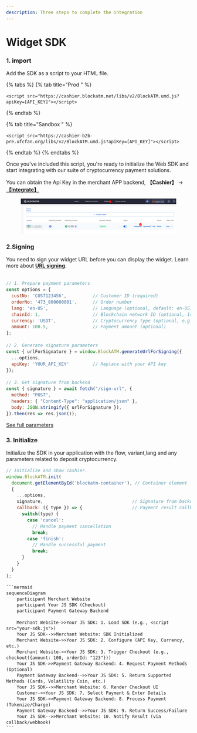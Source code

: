 ```yaml
---
description: Three steps to complete the integration
---
```


# Widget SDK

### 1. import

Add the SDK as a script to your HTML file.

{% tabs %}
{% tab title="Prod " %}
```
<script src="https://cashier.blockatm.net/libs/v2/BlockATM.umd.js?apiKey=[API_KEY]"></script>
```
{% endtab %}

{% tab title="Sandbox " %}
```
<script src="https://cashier-b2b-pre.ufcfan.org/libs/v2/BlockATM.umd.js?apiKey=[API_KEY]"></script>
```
{% endtab %}
{% endtabs %}

Once you've included this script, you're ready to initialize the Web SDK and start integrating with our suite of cryptocurrency payment solutions.



You can obtain the Api Key in the merchant APP backend, **【Cashier】** ->[**【Integrate】**](https://app.blockatm.net/)

<figure><img src="../.gitbook/assets/image (23).png" alt=""><figcaption></figcaption></figure>



### 2.Signing

You need to sign your widget URL before you can display the widget. Learn more about [**URL signing**](params-sign/).

```javascript

// 1. Prepare payment parameters
const options = {
  custNo: 'CUST123456',          // Customer ID (required)
  orderNo: '473_800000001',      // Order number 
  lang: 'en-US',                 // Language (optional, default: en-US, supports zh-CN/zh-HK/en-US)
  chainId: 1,                    // Blockchain network ID (optional, 1=ETH Mainnet)
  currency: 'USDT',              // Cryptocurrency type (optional, e.g. USDT)
  amount: 100.5,                 // Payment amount (optional)
};

// 2. Generate signature parameters
const { urlForSignature } = window.BlockATM.generateUrlForSigning({ 
  ...options, 
  apiKey: 'YOUR_API_KEY'         // Replace with your API key
});

// 3. Get signature from backend
const { signature } = await fetch("/sign-url", {
  method: "POST",
  headers: { "Content-Type": "application/json" },
  body: JSON.stringify({ urlForSignature }),
}).then(res => res.json());
```

[See full parameters](widget-param.md)

### 3. Initialize

Initialize the SDK in your application with the flow, variant,lang and any parameters related to deposit cryptocurrency.

```javascript
// Initialize and show cashier.
window.BlockATM.init(
  document.getElementById('blockatm-container'), // Container element
  {
    ...options,
    signature,                                  // Signature from backend
    callback: ({ type }) => {                   // Payment result callback
      switch(type) {
        case 'cancel': 
          // Handle payment cancellation
          break;
        case 'finish': 
          // Handle successful payment
          break;
      }
    }
  }
);
```





````mermaid
```mermaid
sequenceDiagram
    participant Merchant Website
    participant Your JS SDK (Checkout)
    participant Payment Gateway Backend

    Merchant Website->>Your JS SDK: 1. Load SDK (e.g., <script src="your-sdk.js">)
    Your JS SDK-->>Merchant Website: SDK Initialized
    Merchant Website->>Your JS SDK: 2. Configure (API Key, Currency, etc.)
    Merchant Website->>Your JS SDK: 3. Trigger Checkout (e.g., checkout({amount: 100, orderId: "123"}))
    Your JS SDK->>Payment Gateway Backend: 4. Request Payment Methods (Optional)
    Payment Gateway Backend-->>Your JS SDK: 5. Return Supported Methods (Cards, Volatility Coin, etc.)
    Your JS SDK-->>Merchant Website: 6. Render Checkout UI
    Customer->>Your JS SDK: 7. Select Payment & Enter Details
    Your JS SDK->>Payment Gateway Backend: 8. Process Payment (Tokenize/Charge)
    Payment Gateway Backend-->>Your JS SDK: 9. Return Success/Failure
    Your JS SDK-->>Merchant Website: 10. Notify Result (via callback/webhook)
```
````
